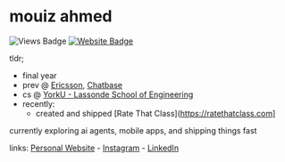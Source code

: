 # mouiz ahmed

![Views Badge](https://komarev.com/ghpvc/?username=mouizahmed&label=Profile%20views&color=0e75b6&style=flat) [![Website Badge](https://img.shields.io/badge/website-mouizahmed.com-blue)](https://mouizahmed.com)

tldr;
- final year
- prev @ [Ericsson](https://www.ericsson.com/), [Chatbase](https://www.chatbase.co/)
- cs @ [YorkU - Lassonde School of Engineering](https://lassonde.yorku.ca/)
- recently:
    - created and shipped [Rate That Class](https://ratethatclass.com]

currently exploring ai agents, mobile apps, and shipping things fast

links: [Personal Website](https://mouizahmed.com/) - [Instagram](https://instagram.com/mza.vii) - [LinkedIn](https://linkedin.com/in/mouizahmed)
